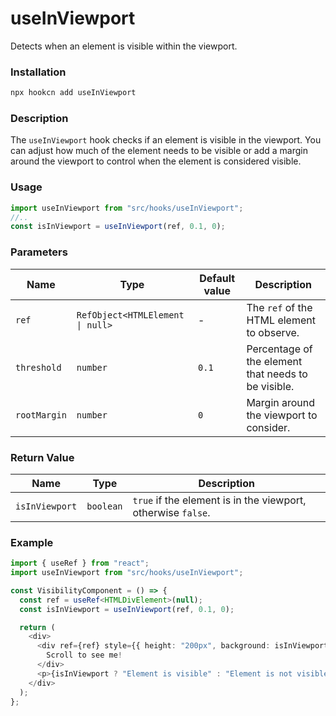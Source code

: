 # useInViewport

Detects when an element is visible within the viewport.

### Installation

```bash
npx hookcn add useInViewport
```

### Description

The `useInViewport` hook checks if an element is visible in the viewport. You can adjust how much of the element needs to be visible or add a margin around the viewport to control when the element is considered visible.

### Usage

```typescript
import useInViewport from "src/hooks/useInViewport";
//..
const isInViewport = useInViewport(ref, 0.1, 0);
```

### Parameters

| Name         | Type                             | Default value | Description                                         |
| ------------ | -------------------------------- | ------------- | --------------------------------------------------- |
| `ref`        | `RefObject<HTMLElement \| null>` | -             | The `ref` of the HTML element to observe.           |
| `threshold`  | `number`                         | `0.1`         | Percentage of the element that needs to be visible. |
| `rootMargin` | `number`                         | `0`           | Margin around the viewport to consider.             |

### Return Value

| Name           | Type      | Description                                                  |
| -------------- | --------- | ------------------------------------------------------------ |
| `isInViewport` | `boolean` | `true` if the element is in the viewport, otherwise `false`. |

### Example

```typescript
import { useRef } from "react";
import useInViewport from "src/hooks/useInViewport";

const VisibilityComponent = () => {
  const ref = useRef<HTMLDivElement>(null);
  const isInViewport = useInViewport(ref, 0.1, 0);

  return (
    <div>
      <div ref={ref} style={{ height: "200px", background: isInViewport ? "lightgreen" : "lightgray" }}>
        Scroll to see me!
      </div>
      <p>{isInViewport ? "Element is visible" : "Element is not visible"}</p>
    </div>
  );
};
```
